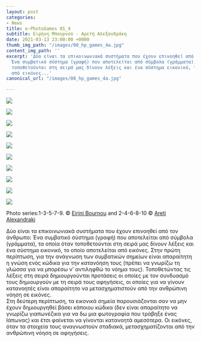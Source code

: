 ```yaml
---
layout: post
categories:
- News
title: e-PhotoGames 01_4
subtitle: Ειρήνη Μπουρνού - Αρετή Αλεξανδράκη
date: 2021-03-13 23:00:00 +0000
thumb_img_path: "/images/08_hp_games_4a.jpg"
content_img_path: ''
excerpt: 'Δύο είναι τα επικοινωνιακά συστήματα που έχουν επινοηθεί από το ν άνθρωπο:
  Ένα συμβατικό σύστημα (γραφή) που αποτελείται από σύμβολα (γράμματα), τα οποία όταν
  τοποθετούνται στη σειρά μας δίνουν λέξεις και ένα σύστημα εικονικό, το οποίο αποτελείται
  από εικόνες...'
canonical_url: "/images/08_hp_games_4a.jpg"

---
```

![](/images/01_game_01.jpg)

![](/images/02_hp_game_1.jpg)

![](/images/03_eirini_bournou__3.jpg)

![](/images/04_hp_games_2.jpg)

![](/images/05_untitled_5_of_5.jpg)

![](/images/06_hp_games_3.jpg)

![](/images/07-4.jpg)

![](/images/08_hp_games_4a.jpg)

![](/images/09_pg7.jpg)

![](/images/10_p8316424.jpg)

Photo series:1-3-5-7-9. © <a href="https://www.facebook.com/eirini.bournou" target="blank">Eirini Bournou</a> and  2-4-6-8-10 © <a href="https://www.facebook.com/aretialexandraki" target="blank">Areti Alexandraki</a>

Δύο είναι τα επικοινωνιακά συστήματα που έχουν επινοηθεί από τον άνθρωπο: Ένα συμβατικό σύστημα (γραφή) που αποτελείται από σύμβολα (γράμματα), τα οποία όταν τοποθετούνται στη σειρά μας δίνουν λέξεις και ένα σύστημα εικονικό, το οποίο αποτελείται από εικόνες. Στην πρώτη περίπτωση, για την ανάγνωση των συμβατικών σημείων είναι απαραίτητη η γνώση ενός κώδικα για την κατανόηση τους (πρέπει να γνωρίζω τη γλώσσα για να μπορέσω ν’ αντιληφθώ το νόημα τους). Τοποθετώντας τις λέξεις στη σειρά δημιουργούνται προτάσεις οι οποίες με τον συνδυασμό τους δημιουργούν με τη σειρά τους αφηγήσεις, οι οποίες για να γίνουν κατανοητές είναι απαραίτητο να μετασχηματιστούν από την ανθρώπινη νόηση σε εικόνες.  
Στη δεύτερη περίπτωση, τα εικονικά σημεία παρουσιάζονται σαν να μην έχουν δημιουργηθεί βάσει κάποιου κώδικα (δεν είναι απαραίτητο να γνωρίζω γιαπωνέζικα για να δω μια φωτογραφία που τράβηξε ένας Ιάπωνας) και έτσι φαίνεται να γίνονται κατανοητά αμεσότερα. Οι εικόνες, όταν τα στοιχεία τους αναγνωστούν σταδιακά, μετασχηματίζονται από την ανθρώπινη νόηση σε αφηγήσεις.